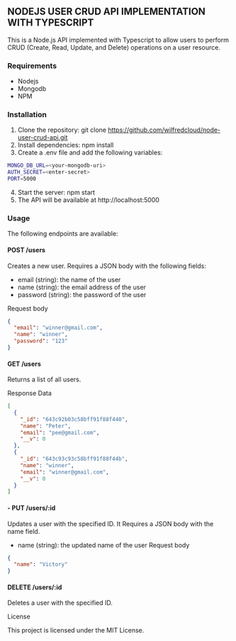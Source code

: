 ## NODEJS USER CRUD API IMPLEMENTATION WITH TYPESCRIPT

This is a Node.js API implemented with Typescript to allow users to perform CRUD (Create, Read, Update, and Delete) operations on a user resource.

### Requirements

- Nodejs
- Mongodb
- NPM

### Installation

1. Clone the repository: git clone https://github.com/wilfredcloud/node-user-crud-api.git
2. Install dependencies: npm install
3. Create a .env file and add the following variables:

```sh
MONGO_DB_URL=<your-mongodb-uri>
AUTH_SECRET=<enter-secret>
PORT=5000
```

4. Start the server: npm start
5. The API will be available at http://localhost:5000

### Usage

The following endpoints are available:

#### POST /users

Creates a new user. Requires a JSON body with the following fields:

- email (string): the name of the user
- name (string): the email address of the user
- password (string): the password of the user

Request body

```json
{
  "email": "winner@gmail.com",
  "name": "winner",
  "password": "123"
}
```

#### GET /users

Returns a list of all users.

Response Data

```json
[
  {
    "_id": "643c92b03c58bff91f88f440",
    "name": "Peter",
    "email": "pee@gmail.com",
    "__v": 0
  },
  {
    "_id": "643c93c93c58bff91f88f44b",
    "name": "winner",
    "email": "winner@gmail.com",
    "__v": 0
  }
]
```

#### - PUT /users/:id

Updates a user with the specified ID. It Requires a JSON body with the name field.

- name (string): the updated name of the user
  Request body

```json
{
  "name": "Victory"
}
```

#### DELETE /users/:id

Deletes a user with the specified ID.

License

This project is licensed under the MIT License.
